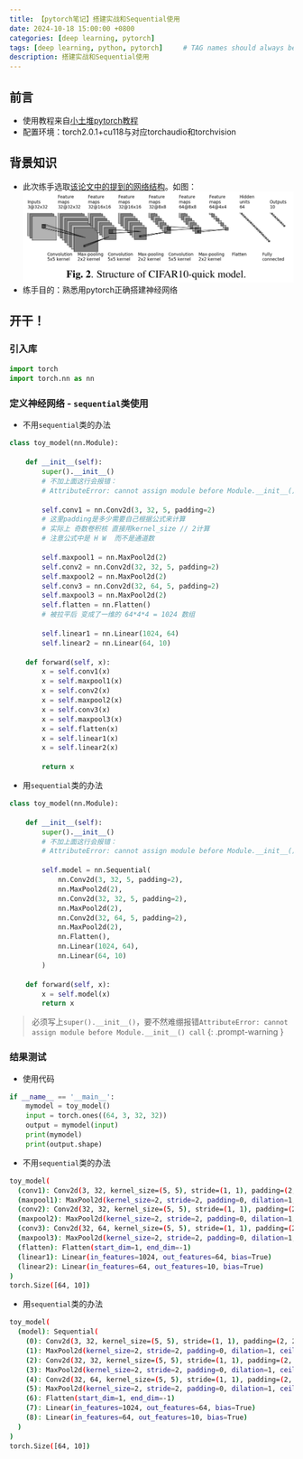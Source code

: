 ```yaml
---
title: 【pytorch笔记】搭建实战和Sequential使用
date: 2024-10-18 15:00:00 +0800
categories: [deep learning, pytorch]
tags: [deep learning, python, pytorch]     # TAG names should always be lowercase
description: 搭建实战和Sequential使用
---
```


## 前言

- 使用教程来自[小土堆pytorch教程](https://www.bilibili.com/video/BV1hE411t7RN)
- 配置环境：torch2.0.1+cu118与对应torchaudio和torchvision

## 背景知识

- 此次练手选取[该论文中的提到的网络结构](https://arxiv.org/abs/1701.01924)。如图：
![Structure of CIFAR10-quick model](assets/post_img/2024-10-18-nn_prac.png)
- 练手目的：熟悉用pytorch正确搭建神经网络

## 开干！

### 引入库

```python
import torch
import torch.nn as nn
```

### 定义神经网络 - `sequential`类使用

- 不用`sequential`类的办法

```python
class toy_model(nn.Module):

    def __init__(self):
        super().__init__()
        # 不加上面这行会报错：
        # AttributeError: cannot assign module before Module.__init__() call

        self.conv1 = nn.Conv2d(3, 32, 5, padding=2)
        # 这里padding是多少需要自己根据公式来计算
        # 实际上 奇数卷积核 直接用kernel_size // 2计算
        # 注意公式中是 H W  而不是通道数

        self.maxpool1 = nn.MaxPool2d(2)
        self.conv2 = nn.Conv2d(32, 32, 5, padding=2)
        self.maxpool2 = nn.MaxPool2d(2)
        self.conv3 = nn.Conv2d(32, 64, 5, padding=2)
        self.maxpool3 = nn.MaxPool2d(2)
        self.flatten = nn.Flatten()
        # 被拉平后 变成了一维的 64*4*4 = 1024 数组

        self.linear1 = nn.Linear(1024, 64)
        self.linear2 = nn.Linear(64, 10)

    def forward(self, x):
        x = self.conv1(x)
        x = self.maxpool1(x)
        x = self.conv2(x)
        x = self.maxpool2(x)
        x = self.conv3(x)
        x = self.maxpool3(x)
        x = self.flatten(x)
        x = self.linear1(x)
        x = self.linear2(x)

        return x
```

- 用`sequential`类的办法

```python
class toy_model(nn.Module):

    def __init__(self):
        super().__init__()
        # 不加上面这行会报错：
        # AttributeError: cannot assign module before Module.__init__() call

        self.model = nn.Sequential(
            nn.Conv2d(3, 32, 5, padding=2),
            nn.MaxPool2d(2),
            nn.Conv2d(32, 32, 5, padding=2),
            nn.MaxPool2d(2),
            nn.Conv2d(32, 64, 5, padding=2),
            nn.MaxPool2d(2),
            nn.Flatten(),
            nn.Linear(1024, 64),
            nn.Linear(64, 10)
        )

    def forward(self, x):
        x = self.model(x)
        return x
```

> 必须写上`super().__init__()`，要不然难绷报错`AttributeError: cannot assign module before Module.__init__() call`
{: .prompt-warning }

### 结果测试

- 使用代码
```python
if __name__ == '__main__':
    mymodel = toy_model()
    input = torch.ones((64, 3, 32, 32))
    output = mymodel(input)
    print(mymodel)
    print(output.shape)
```

- 不用`sequential`类的办法

```bash
toy_model(
  (conv1): Conv2d(3, 32, kernel_size=(5, 5), stride=(1, 1), padding=(2, 2))
  (maxpool1): MaxPool2d(kernel_size=2, stride=2, padding=0, dilation=1, ceil_mode=False)
  (conv2): Conv2d(32, 32, kernel_size=(5, 5), stride=(1, 1), padding=(2, 2))
  (maxpool2): MaxPool2d(kernel_size=2, stride=2, padding=0, dilation=1, ceil_mode=False)
  (conv3): Conv2d(32, 64, kernel_size=(5, 5), stride=(1, 1), padding=(2, 2))
  (maxpool3): MaxPool2d(kernel_size=2, stride=2, padding=0, dilation=1, ceil_mode=False)
  (flatten): Flatten(start_dim=1, end_dim=-1)
  (linear1): Linear(in_features=1024, out_features=64, bias=True)
  (linear2): Linear(in_features=64, out_features=10, bias=True)
)
torch.Size([64, 10])
```

- 用`sequential`类的办法

```bash
toy_model(
  (model): Sequential(
    (0): Conv2d(3, 32, kernel_size=(5, 5), stride=(1, 1), padding=(2, 2))
    (1): MaxPool2d(kernel_size=2, stride=2, padding=0, dilation=1, ceil_mode=False)
    (2): Conv2d(32, 32, kernel_size=(5, 5), stride=(1, 1), padding=(2, 2))
    (3): MaxPool2d(kernel_size=2, stride=2, padding=0, dilation=1, ceil_mode=False)
    (4): Conv2d(32, 64, kernel_size=(5, 5), stride=(1, 1), padding=(2, 2))
    (5): MaxPool2d(kernel_size=2, stride=2, padding=0, dilation=1, ceil_mode=False)
    (6): Flatten(start_dim=1, end_dim=-1)
    (7): Linear(in_features=1024, out_features=64, bias=True)
    (8): Linear(in_features=64, out_features=10, bias=True)
  )
)
torch.Size([64, 10])
```